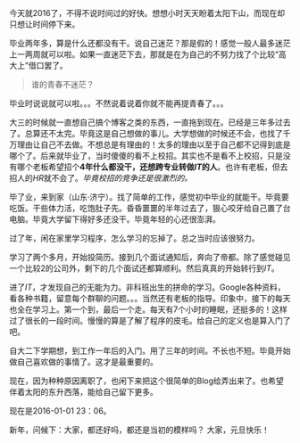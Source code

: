 
今天就2016了，不得不说时间过的好快。想想小时天天盼着太阳下山，而现在却只想让时间停下来。    

毕业两年多，算是什么还都没有干。说自己迷茫？那是假的！感觉一般人最多迷茫上一两周就可以啦。如果一直迷茫下去，那就是在为自己的不努力找了个比较“高大上”借口罢了。    
> 谁的青春不迷茫？    

毕业时说说就可以啦。。。不然说着说着你就不能再提青春了。。。   

大三的时候就一直想自己搞个博客之类的东西，一直拖到现在。已经是三年多过去了。总算还不太完。毕竟这是自己想做的事儿。大学想做的时候还不会，也找了千万理由让自己不去做。不想总是有理由的！太多的理由以至于自己都不记得到底是哪个了。后来就毕业了，当时傻傻的看不上校招。其实也不是看不上校招，只是没有哪个老板希望招个**4年什么都没干，还想跨专业转做*IT*的人**。也许有老板，但去招人的*HR*就不会了。*毕竟校招的竞争还是很激烈的。*    

毕了业，来到家（山东·济宁）。找了简单的工作，感觉初中毕业的就能干。毕竟要吃饭。干些体力活，吃饱肚子先。昏昏噩噩的半年过去了，狠心咬牙给自己置了台电脑。毕竟大学留下得好多还没干。毕竟年轻的心还很澎湃。    

过了年，闲在家里学习程序，怎么学习的忘掉了。总之当时应该很努力。    

学习了两个多月，开始投简历。接到几个面试通知后，奔向了帝都。除了感觉碰见一个比较2的公司外，剩下的几个面试还都算顺利。然后真真的开始转行到*IT*。    

进了*IT*，才发现自己的无能为力。非科班出生的拼命的学习。Google各种资料，看各种书籍，留意每个群聊的问题。。。当然还有老板的指导。印象中，接下的每天也全在学习上。第一个到，最后一个走。每天有7个小时的睡眠，还挺多的！这样过了很长的一段时间。慢慢的算是了解了程序的皮毛。给自己的定义也是算入门了吧。    

自大二下学期想，到工作一年后的入门。用了三年的时间。不长也不短。毕竟开始做自己喜欢做的事情了。这才是最重要的。   

现在，因为种种原因离职了，也闲下来把这个很简单的Blog给弄出来了。也希望伴着太阳的东升西落，能给自己留下更多。

现在是2016-01-01 23：06。    

新年，问候下：大家，都还好吗，都还是当初的模样吗？ 大家，元旦快乐！
